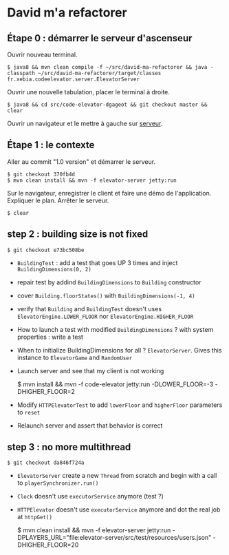 # David m'a refactorer

## Étape 0 : démarrer le serveur d'ascenseur

Ouvrir nouveau terminal.

    $ java8 && mvn clean compile -f ~/src/david-ma-refactorer && java -classpath ~/src/david-ma-refactorer/target/classes fr.xebia.codeelevator.server.ElevatorServer

Ouvrir une nouvelle tabulation, placer le terminal à droite.

    $ java8 && cd src/code-elevator-dgageot && git checkout master && clear

Ouvrir un navigateur et le mettre à gauche sur [serveur](http://localhost:8080).

## Étape 1 : le contexte

Aller au commit "1.0 version" et démarrer le serveur.

    $ git checkout 370fb4d
    $ mvn clean install && mvn -f elevator-server jetty:run

Sur le navigateur, enregistrer le client et faire une démo de l'application. Expliquer le plan. Arrêter le serveur.

    $ clear

## step 2 : building size is not fixed

    $ git checkout e73bc508be

 - `BuildingTest` : add a test that goes UP 3 times and inject `BuildingDimensions(0, 2)`
 - repair test by addind `BuildingDimensions` to `Building` constructor
 - cover `Building.floorStates()` with `BuildingDimensions(-1, 4)`
 - verify that `Building` and `BuildingTest` doesn't uses `ElevatorEngine.LOWER_FLOOR` nor `ElevatorEngine.HIGHER_FLOOR`
 - How to launch a test with modified `BuildingDimensions` ? with system properties : write a test
 - When to initialize BuildingDimensions for all ? `ElevatorServer`. Gives this instance to `ElevatorGame` and `RandomUser`
 - Launch server and see that my client is not working

    $ mvn install && mvn -f code-elevator jetty:run -DLOWER_FLOOR=-3 -DHIGHER_FLOOR=2

 - Modify `HTTPElevatorTest` to add `lowerFloor` and `higherFloor` parameters to `reset`
 - Relaunch server and assert that behavior is correct

## step 3 : no more multithread

    $ git checkout da846f724a

 - `ElevatorServer` create a new `Thread` from scratch and begin with a call to `playerSynchronizer.run()`
 - `Clock` doesn't use `executorService` anymore (test ?)
 - `HTTPElevator` doesn't use `executorService` anymore and dot the real job at `httpGet()`

    $ mvn clean install && mvn -f elevator-server jetty:run -DPLAYERS_URL="file:elevator-server/src/test/resources/users.json" -DHIGHER_FLOOR=20
